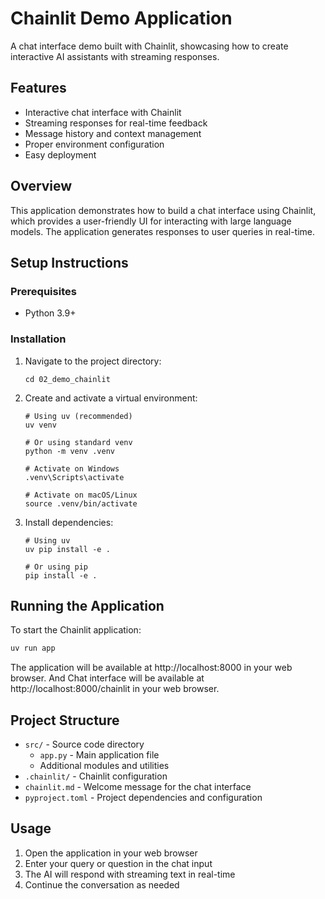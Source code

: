 # Chainlit Demo Application

A chat interface demo built with Chainlit, showcasing how to create interactive AI assistants with streaming responses.

## Features

- Interactive chat interface with Chainlit
- Streaming responses for real-time feedback
- Message history and context management
- Proper environment configuration
- Easy deployment

## Overview

This application demonstrates how to build a chat interface using Chainlit, which provides a user-friendly UI for interacting with large language models. The application generates responses to user queries in real-time.

## Setup Instructions

### Prerequisites

- Python 3.9+

### Installation

1. Navigate to the project directory:
   ```
   cd 02_demo_chainlit
   ```

2. Create and activate a virtual environment:
   ```
   # Using uv (recommended)
   uv venv

   # Or using standard venv
   python -m venv .venv
   
   # Activate on Windows
   .venv\Scripts\activate
   
   # Activate on macOS/Linux
   source .venv/bin/activate
   ```

3. Install dependencies:
   ```
   # Using uv
   uv pip install -e .
   
   # Or using pip
   pip install -e .
   ```

## Running the Application

To start the Chainlit application:

```bash
uv run app
```

The application will be available at http://localhost:8000 in your web browser.
And Chat interface will be available at http://localhost:8000/chainlit in your web browser.

## Project Structure

- `src/` - Source code directory
  - `app.py` - Main application file
  - Additional modules and utilities
- `.chainlit/` - Chainlit configuration
- `chainlit.md` - Welcome message for the chat interface
- `pyproject.toml` - Project dependencies and configuration

## Usage

1. Open the application in your web browser
2. Enter your query or question in the chat input
3. The AI will respond with streaming text in real-time
4. Continue the conversation as needed


